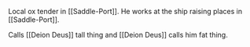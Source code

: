 Local ox tender in [[Saddle-Port]]. He works at the ship raising places in [[Saddle-Port]]. 

Calls [[Deion Deus]] tall thing and [[Deion Deus]] calls him fat thing.  